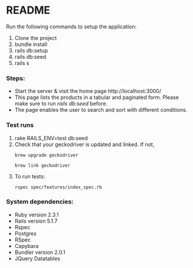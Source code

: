 # README

Run the following commands to setup the application:

1. Clone the project
2. bundle install
3. rails db:setup
4. rails db:seed
5. rails s

### Steps:
- Start the server & visit the home page http://localhost:3000/
- This page lists the products in a tabular and paginated form. Please make sure to run _rails db:seed_ before.
- The page enables the user to search and sort with different conditions.

### Test runs
1. rake RAILS_ENV=test db:seed
2. Check that your geckodriver is updated and linked. If not,
    ```
    brew upgrade geckodriver

    brew link geckodriver
    ```
3. To run tests:
    ```
    rspec spec/features/index_spec.rb
    ```


### System dependencies:

- Ruby version 2.3.1
- Rails version 5.1.7
- Rspec
- Postgres
- RSpec
- Capybara
- Bundler version 2.0.1
- JQuery Datatables
